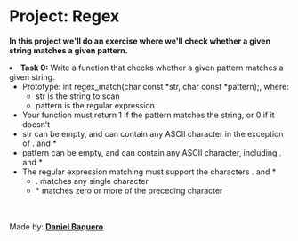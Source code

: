 <html>
<h1>Project: Regex</h1>
<p><strong>In this project we'll do an exercise where we'll check whether a given string matches a given pattern.</strong></p>
<body>
<li><strong>Task 0:</strong> Write a function that checks whether a given pattern matches a given string.
<ul>
<li>Prototype: int regex_match(char const *str, char const *pattern);, where:
<ul>
<li>str is the string to scan</li>
<li>pattern is the regular expression</li>
</ul>
</li>
<li>Your function must return 1 if the pattern matches the string, or 0 if it doesn’t</li>
<li>str can be empty, and can contain any ASCII character in the exception of . and *</li>
<li>pattern can be empty, and can contain any ASCII character, including . and *</li>
<li>The regular expression matching must support the characters . and *
<ul>
<li>. matches any single character</li>
<li>* matches zero or more of the preceding character</li>
</ul>
</li>
</ul>
</li>
</body>
<br>
<br>
<footer>Made by: <strong><a href="https://github.com/DanielBaquero28">Daniel Baquero</a></strong></footer>
</html>
